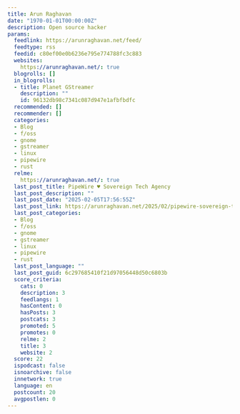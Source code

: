 ```yaml
---
title: Arun Raghavan
date: "1970-01-01T00:00:00Z"
description: Open source hacker
params:
  feedlink: https://arunraghavan.net/feed/
  feedtype: rss
  feedid: c80ef00e0b6236e795e774788fc3c883
  websites:
    https://arunraghavan.net/: true
  blogrolls: []
  in_blogrolls:
  - title: Planet GStreamer
    description: ""
    id: 96132db98c7341c087d947e1afbfbdfc
  recommended: []
  recommender: []
  categories:
  - Blog
  - f/oss
  - gnome
  - gstreamer
  - linux
  - pipewire
  - rust
  relme:
    https://arunraghavan.net/: true
  last_post_title: PipeWire ♥ Sovereign Tech Agency
  last_post_description: ""
  last_post_date: "2025-02-05T17:56:55Z"
  last_post_link: https://arunraghavan.net/2025/02/pipewire-sovereign-tech-agency/
  last_post_categories:
  - Blog
  - f/oss
  - gnome
  - gstreamer
  - linux
  - pipewire
  - rust
  last_post_language: ""
  last_post_guid: 6c297685410f21d97056448d50c6803b
  score_criteria:
    cats: 0
    description: 3
    feedlangs: 1
    hasContent: 0
    hasPosts: 3
    postcats: 3
    promoted: 5
    promotes: 0
    relme: 2
    title: 3
    website: 2
  score: 22
  ispodcast: false
  isnoarchive: false
  innetwork: true
  language: en
  postcount: 20
  avgpostlen: 0
---
```

